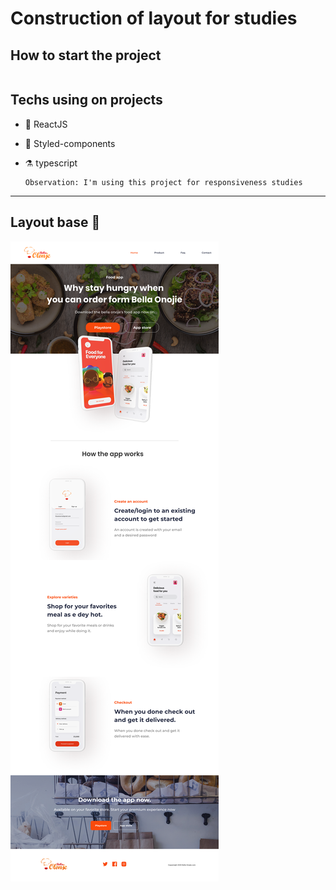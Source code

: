 # Construction of layout for studies

## How to start the project
```bash
```

## Techs using on projects
- 🚀 ReactJS 
- 💄 Styled-components
- ⚗️ typescript

      Observation: I'm using this project for responsiveness studies

---
## Layout base 🎉

<img src="./src/assets/README.png">